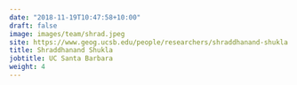 ```yaml
---
date: "2018-11-19T10:47:58+10:00"
draft: false
image: images/team/shrad.jpeg
site: https://www.geog.ucsb.edu/people/researchers/shraddhanand-shukla
title: Shraddhanand Shukla
jobtitle: UC Santa Barbara
weight: 4
---
```

